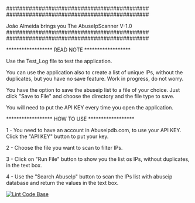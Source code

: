 ############################################ ############################################

João Almeida brings you
The AbuseIpScanner
V-1.0
############################################ ############################################

****************** READ NOTE ******************

Use the Test_Log file to test the application.

You can use the application also to create a list of unique IPs, without the duplicates, but you have no save feature. Work in progress, do not worry.

You have the option to save the abuseip list to a file of your choice. Just click "Save to File" and choose the directory and the file type to save.

You will need to put the API KEY every time you open the application.

****************** HOW TO USE ******************

1 - You need to have an account in Abuseipdb.com, to use your API KEY. Click the "API KEY" button to put your key.

2 - Choose the file you want to scan to filter IPs.

3 - Click on "Run File" button to show you the list os IPs, without duplicates, in the text box.

4 - Use the "Search AbuseIp" button to scan the IPs list with abuseip database and return the values in the text box.

[![Lint Code Base](https://github.com/JoaoAlmeida2675/abuseipscan/actions/workflows/super-linter.yml/badge.svg?branch=main&event=push)](https://github.com/JoaoAlmeida2675/abuseipscan/actions/workflows/super-linter.yml)
